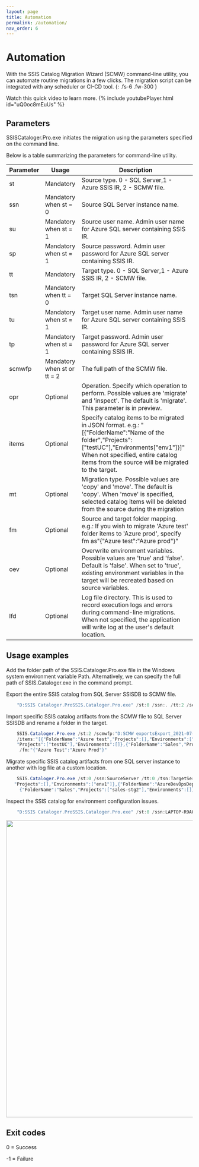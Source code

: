 ```yaml
---
layout: page
title: Automation
permalink: /automation/
nav_order: 6
---
```


# Automation

With the SSIS Catalog Migration Wizard (SCMW) command-line utility, you can automate routine migrations in a few clicks. The migration script can be integrated with any scheduler or CI-CD tool.
{: .fs-6 .fw-300 }

Watch this quick video to learn more.
{% include youtubePlayer.html id="uQ0oc8mEuUs" %}

## Parameters 

SSISCataloger.Pro.exe initiates the migration using the parameters specified on the command line.

Below is a table summarizing the parameters for command-line utility.

Parameter   |       Usage |   Description  |
---- | ---- | ---- |
st   |       Mandatory   |       Source type. 0 - SQL Server,1 - Azure SSIS IR, 2 - SCMW file.
ssn   |       Mandatory when st = 0   |       Source SQL Server instance name.
su   |       Mandatory when st = 1   |       Source user name. Admin user name for Azure SQL server containing SSIS IR.
sp   |       Mandatory when st = 1   |       Source password. Admin user password for Azure SQL server containing SSIS IR.
tt   |       Mandatory   |       Target type. 0 - SQL Server,1 - Azure SSIS IR, 2 - SCMW file.
tsn   |       Mandatory when tt = 0   |       Target SQL Server instance name.
tu   |       Mandatory when st = 1   |       Target user name. Admin user name for Azure SQL server containing SSIS IR.
tp   |       Mandatory when st = 1   |       Target password. Admin user password for Azure SQL server containing SSIS IR.
scmwfp   |       Mandatory when st or tt = 2   |       The full path of the SCMW file.
opr   |       Optional   |       Operation. Specify which operation to perform. Possible values are 'migrate' and 'inspect'. The default is 'migrate'. This parameter is in preview.
items   |       Optional   |       Specify catalog items to be migrated in JSON format. e.g.: "[{"FolderName":"Name of the folder","Projects":["testUC"],"Environments["env1"]}]" When not specified, entire catalog items from the source will be migrated to the target.
mt   |       Optional   |       Migration type. Possible values are 'copy' and 'move'. The default is 'copy'. When 'move' is specified, selected catalog items will be deleted from the source during the migration
fm   |       Optional   |       Source and target folder mapping. e.g.: If you wish to migrate 'Azure test' folder items to 'Azure prod', specify fm as"{"Azure test":"Azure prod"}"
oev   |       Optional   |       Overwrite environment variables. Possible values are 'true' and 'false'. Default is 'false'. When set to 'true', existing environment variables in the target will be recreated based on source variables.
lfd   |       Optional   |       Log file directory. This is used to record execution logs and errors during command-line migrations. When not specified, the application will write log at the user's default location.

## Usage examples

Add the folder path of the SSIS.Cataloger.Pro.exe file in the Windows system environment variable Path. Alternatively, we can specify the full path of SSIS.Cataloger.exe in the command prompt.

Export the entire SSIS catalog from SQL Server SSISDB to SCMW file.

```powershell
    "D:SSIS Cataloger.ProSSIS.Cataloger.Pro.exe" /st:0 /ssn:. /tt:2 /scmwfp:"D:SCMW exportsExport_2021-07-18_06-49-17.scmw" 
```
    
Import specific SSIS catalog artifacts from the SCMW file to SQL Server SSISDB and rename a folder in the target.

```powershell
    SSIS.Cataloger.Pro.exe /st:2 /scmwfp:"D:SCMW exportsExport_2021-07-18_06-49-17.scmw" /tt:0 /tsn:TargetServer
    /items:"[{"FolderName":"Azure test","Projects":[],"Environments":["env1"]},{"FolderName":"AzureDevOpsDeployment",
    "Projects":["testUC"],"Environments":[]},{"FolderName":"Sales","Projects":["sales-stg2"],"Environments":[]}]"
     /fm:"{"Azure Test":"Azure Prod"}"
 ```
 
Migrate specific SSIS catalog artifacts from one SQL server instance to another with log file at a custom location.

```powershell
    SSIS.Cataloger.Pro.exe /st:0 /ssn:SourceServer /tt:0 /tsn:TargetServer /items:"[{"FolderName":"Azure test",
   "Projects":[],"Environments":["env1"]},{"FolderName":"AzureDevOpsDeployment","Projects":["testUC"],"Environments":[]},
     {"FolderName":"Sales","Projects":["sales-stg2"],"Environments":[]}]" /lfd:"D:SCMW exports"
```

Inspect the SSIS catalog for environment configuration issues.

```powershell
    "D:SSIS Cataloger.ProSSIS.Cataloger.Pro.exe" /st:0 /ssn:LAPTOP-R9A0KU50 /opr:inspect
 ```
   
<img src="../media/CommandlineExecutionOfInspectCommand.gif" width="800">


## Exit codes

0 = Success 

-1 = Failure
